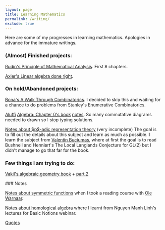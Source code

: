```yaml
---
layout: page
title: Learning Mathematics
permalink: /writing/
exclude: true
---
```


Here are some of my progresses in learning mathematics.
Apologies in advance for the immature writings. 

### (Almost) Finished projects:

<p><a href="{{ site.baseurl }}/notes/analysis.pdf">Rudin's Principle of Mathematical Analysis</a>. First 8 chapters. </p>

<p><a href="{{ site.baseurl }}/notes/linear_al_done_right_note.pdf">Axler's Linear algebra done right</a>.</p>

### On hold/Abandoned projects:  

<p>
<a href="{{ site.baseurl }}/notes/walk_through_com_Bona.pdf">Bona's A Walk Through Combinatorics</a>. I decided to skip this and waiting for a chance to do problems from Stanley's Enumerative Combinatorics.</p>

<p>
<a href="{{ site.baseurl }}/notes/AluffiAlgebra_chap1_group.pdf">Aluffi</a>
<a href="{{ site.baseurl }}/notes/AluffiAlgebra_chap1_categories.pdf">Algebra: Chapter 0's book</a>
<a href="{{ site.baseurl }}/notes/AluffiAlg_Chap3RingsModules.pdf">notes</a>. 
So many commutative diagrams needed to drawn so I stop typing solutions.</p>

<p><a href="{{ site.baseurl }}/notes/LocalLanglandsGL2.pdf">Notes about $p$-adic 
representation theory</a> (very incomplete) The goal is to fill out the details about this subject and learn as much as possible. I learn the subject from <a href="https://sites.google.com/site/valentinbuciumas/home">Valentin Buciumas</a>, where at first 
the goal is to read Bushnell and Henniart's The Local Langlands Conjecture for GL(2) 
but I didn't manage to go that far for the book.</p>

### Few things I am trying to do:  

<a href="{{ site.baseurl }}/notes/vakil_ag.html">Vakil's algebraic geometry book</a> + <a href="{{ site.baseurl }}/notes/AlgGeoVakil2.pdf">part 2</a>

<p></p>
### Notes  

<p><a href="{{ site.baseurl }}/notes/SymFuncNotes.pdf">Notes about symmetric functions</a> when I took a reading course with <a href="https://people.smp.uq.edu.au/OleWarnaar/">Ole Warnaar</a>.</p> 

<p><a href="{{ site.baseurl }}/notes/HomologicalAlg.pdf">Notes about homological algebra</a> where I learnt from Nguyen Manh Linh's lectures for Basic Notions webinar.  

<p><a href="{{ site.baseurl }}/about/lessons/">Quotes</a>

